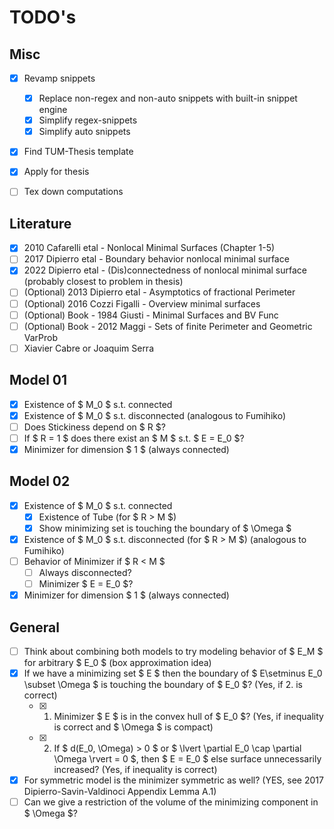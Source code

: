 # TODO's

## Misc
- [x] Revamp snippets
  - [x] Replace non-regex and non-auto snippets with built-in snippet engine 
  - [x] Simplify regex-snippets
  - [x] Simplify auto snippets  
- [x] Find TUM-Thesis template
- [x] Apply for thesis
- [ ] Tex down computations


## Literature 
- [x] 2010 Cafarelli etal - Nonlocal Minimal Surfaces (Chapter 1-5)
- [ ] 2017 Dipierro etal - Boundary behavior nonlocal minimal surface
- [x] 2022 Dipierro etal - (Dis)connectedness of nonlocal minimal surface (probably
      closest to problem in thesis)
- [ ] (Optional) 2013 Dipierro etal - Asymptotics of fractional Perimeter
- [ ] (Optional) 2016 Cozzi Figalli - Overview minimal surfaces
- [ ] (Optional) Book - 1984 Giusti - Minimal Surfaces and BV Func
- [ ] (Optional) Book - 2012 Maggi - Sets of finite Perimeter and Geometric VarProb
- [ ] Xiavier Cabre or Joaquim Serra

## Model 01
- [x] Existence of $ M_0 $ s.t. connected
- [x] Existence of $ M_0 $ s.t. disconnected (analogous to Fumihiko)
- [ ] Does Stickiness depend on $ R $?
- [ ] If $ R = 1 $ does there exist an $ M $ s.t. $ E = E_0 $?
- [x] Minimizer for dimension $ 1 $ (always connected)

## Model 02 
- [x] Existence of $ M_0 $ s.t. connected
  - [x] Existence of Tube (for $ R > M $)
  - [x] Show minimizing set is touching the boundary of $ \Omega $ 
- [x] Existence of $ M_0 $ s.t. disconnected (for $ R > M $) (analogous to Fumihiko)
- [ ] Behavior of Minimizer if $ R < M $
  - [ ] Always disconnected?
  - [ ] Minimizer $ E = E_0 $?
- [x] Minimizer for dimension $ 1 $ (always connected)

## General
- [ ] Think about combining both models to try modeling behavior of $ E_M $ for arbitrary
  $ E_0 $ (box approximation idea)
- [x] If we have a minimizing set $ E $ then the boundary of $ E\setminus E_0 \subset
  \Omega $ is touching the boundary of $ E_0 $? (Yes, if 2. is correct)
  - [x] 1. Minimizer $ E $ is in the convex hull of $ E_0 $? (Yes, if inequality is
    correct and $ \Omega $ is compact)
  - [x] 2. If $ d(E_0, \Omega) > 0 $ or $ \lvert \partial E_0 \cap \partial \Omega \rvert
    = 0 $, then $ E = E_0 $ else surface unnecessarily increased? (Yes, if inequality is
    correct) 
- [x] For symmetric model is the minimizer symmetric as well? (YES, see 2017
  Dipierro-Savin-Valdinoci Appendix Lemma A.1)
- [ ] Can we give a restriction of the volume of the minimizing component in $ \Omega $?
